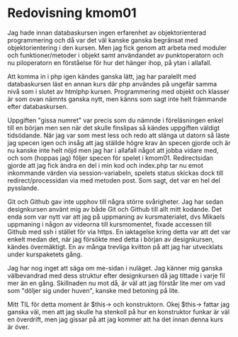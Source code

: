---
---
Redovisning kmom01
=========================


Jag hade innan databaskursen ingen erfarenhet av objektorienterad programmering och då var det väl kanske ganska begränsat med objektorientering i den kursen. Men jag fick genom att arbeta med moduler och funktioner/metoder i objekt samt användandet av punktoperatorn och nu piloperatorn en förståelse för hur det hänger ihop, på ytan i allafall.  

Att komma in i php igen kändes ganska lätt, jag har paralellt med databaskursen läst en annan kurs där php användes på ungefär samma nivå som i slutet av htmlphp kursen. Programmering med objekt och klasser är som ovan nämnts ganska nytt, men känns som sagt inte helt främmande efter databaskursen.

Uppgiften "gissa numret" var precis som du nämnde i föreläsningen enkel till en början men sen när det skulle finslipas så kändes uppgiften väldigt tidsödande. När jag var som mest less och redo att slänga ut datorn så läste jag specen igen och insåg att jag ställde högre krav än specen gjorde och är nu kanske inte helt nöjd men jag har i allafall något att jobba vidare med, och som (hoppas jag) följer specen för spelet i kmom01. Redirectsidan gjorde att jag fick ändra en del i min kod och index.php tar nu emot inkommande värden via session-variabeln, spelets status skickas dock till redirect/processidan via med metoden post. Som sagt, det var en hel del pysslande.  

Git och Github gav inte upphov till några större svårigheter. Jag har sedan designkursen använt mig av både Git och Github till allt mitt kodande. Det enda som var nytt var att jag på uppmaning av kursmaterialet, dvs Mikaels uppmaning i någon av videorna till kursmomentet, fixade accessen till Github med ssh i stället för via https. En iaktagelse kring detta var att det var enkelt medan det, när jag försökte med detta i början av designkursen, kändes övermäktigt. En av många trevliga kvitton på att jag har utvecklats under kurspaketets gång.

Jag har nog inget att säga om me-sidan i nuläget. Jag känner mig ganska välbevandrad med dess struktur efter designkursen då jag tittade i varje fil mer än en gång. Skillnaden nu mot då, är väl att jag förstår lite mer om vad som "döljer sig under huven", kanske med betoning på lite.

Mitt TIL för detta moment är $this-> och konstruktorn. Okej $this-> fattar jag ganska väl, men att jag skulle ha stenkoll på hur en konstruktor funkar är väl en överdrift, men jag gissar på att jag kommer att ha det innan denna kurs är över.
